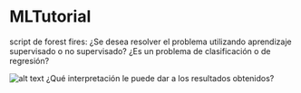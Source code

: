 # MLTutorial
script de forest fires:
¿Se desea resolver el problema utilizando aprendizaje supervisado o no supervisado? ¿Es un problema de clasificación o de regresión?

![alt text](https://github.com/Mateo1021/ml-tutorial/ml-tutorial/img/imagen_2021-11-30_003231.png)
¿Qué interpretación le puede dar a los resultados obtenidos?
